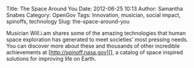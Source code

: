Title: The Space Around You
Date: 2012-06-25 10:13
Author: Samantha Snabes
Category: OpenGov
Tags: Innovation, musician, social impact, spinoffs, technology
Slug: the-space-around-you

Musician Will.i.am shares some of the amazing technologies that human
space exploration has generated to meet societies’ most pressing
needs.   You can discover more about these and thousands of other
incredible achievements at [http://spinoff.nasa.gov][], a catalog of
space inspired solutions for improving life on Earth.

<p>
<object style="height: 390px; width: 640px;" width="640" height="360" classid="clsid:d27cdb6e-ae6d-11cf-96b8-444553540000" codebase="http://download.macromedia.com/pub/shockwave/cabs/flash/swflash.cab#version=6,0,40,0">
<param name="allowFullScreen" value="true"></param><param name="allowScriptAccess" value="always"></param><param name="src" value="http://www.youtube.com/v/Bh5tFatnrfM?version=3&amp;feature=player_detailpage"></param><param name="allowfullscreen" value="true"></param><param name="allowscriptaccess" value="always"></param>

<embed style="height: 390px; width: 640px;" width="640" height="360" type="application/x-shockwave-flash" src="http://www.youtube.com/v/Bh5tFatnrfM?version=3&amp;feature=player_detailpage" allowfullscreen="true" allowscriptaccess="always" allowfullscreen="true" allowscriptaccess="always">
</embed>
</object>
</p>

  [http://spinoff.nasa.gov]: http://spinoff.nasa.gov/
